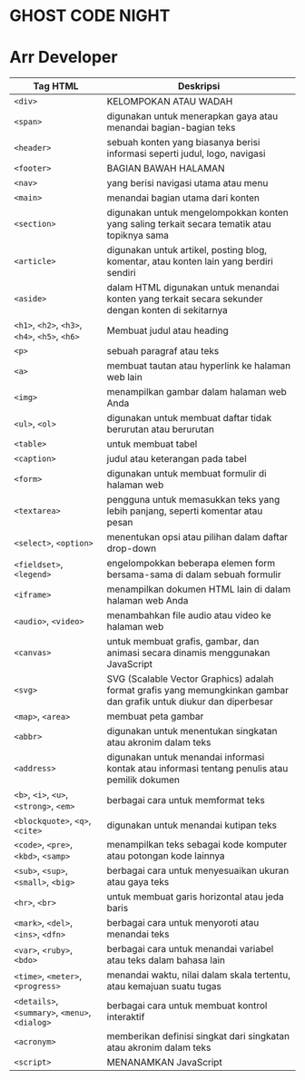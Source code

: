 # GHOST CODE NIGHT
# Arr Developer

| Tag HTML | Deskripsi |
| -------- | --------- |
| `<div>` | KELOMPOKAN ATAU WADAH |
| `<span>` | digunakan untuk menerapkan gaya atau menandai bagian-bagian teks |
| `<header>` | sebuah konten yang biasanya berisi informasi seperti judul, logo, navigasi |
| `<footer>` | BAGIAN BAWAH HALAMAN |
| `<nav>` | yang berisi navigasi utama atau menu |
| `<main>` | menandai bagian utama dari konten |
| `<section>` | digunakan untuk mengelompokkan konten yang saling terkait secara tematik atau topiknya sama |
| `<article>` | digunakan untuk artikel, posting blog, komentar, atau konten lain yang berdiri sendiri |
| `<aside>` | dalam HTML digunakan untuk menandai konten yang terkait secara sekunder dengan konten di sekitarnya |
| `<h1>`, `<h2>`, `<h3>`, `<h4>`, `<h5>`, `<h6>` | Membuat judul atau heading |
| `<p>` | sebuah paragraf atau teks |
| `<a>` | membuat tautan atau hyperlink ke halaman web lain |
| `<img>` | menampilkan gambar dalam halaman web Anda |
| `<ul>`, `<ol>` | digunakan untuk membuat daftar tidak berurutan atau berurutan |
| `<table>` | untuk membuat tabel |
| `<caption>` | judul atau keterangan pada tabel |
| `<form>` | digunakan untuk membuat formulir di halaman web |
| `<textarea>` | pengguna untuk memasukkan teks yang lebih panjang, seperti komentar atau pesan |
| `<select>`, `<option>` | menentukan opsi atau pilihan dalam daftar drop-down |
| `<fieldset>`, `<legend>` | engelompokkan beberapa elemen form bersama-sama di dalam sebuah formulir |
| `<iframe>` | menampilkan dokumen HTML lain di dalam halaman web Anda |
| `<audio>`, `<video>` | menambahkan file audio atau video ke halaman web |
| `<canvas>` | untuk membuat grafis, gambar, dan animasi secara dinamis menggunakan JavaScript |
| `<svg>` | SVG (Scalable Vector Graphics) adalah format grafis yang memungkinkan gambar dan grafik untuk diukur dan diperbesar |
| `<map>`, `<area>` | membuat peta gambar |
| `<abbr>` | digunakan untuk menentukan singkatan atau akronim dalam teks |
| `<address>` | digunakan untuk menandai informasi kontak atau informasi tentang penulis atau pemilik dokumen |
| `<b>`, `<i>`, `<u>`, `<strong>`, `<em>` | berbagai cara untuk memformat teks |
| `<blockquote>`, `<q>`, `<cite>` | digunakan untuk menandai kutipan teks |
| `<code>`, `<pre>`, `<kbd>`, `<samp>` | menampilkan teks sebagai kode komputer atau potongan kode lainnya |
| `<sub>`, `<sup>`, `<small>`, `<big>` | berbagai cara untuk menyesuaikan ukuran atau gaya teks |
| `<hr>`, `<br>` | untuk membuat garis horizontal atau jeda baris |
| `<mark>`, `<del>`, `<ins>`, `<dfn>` | berbagai cara untuk menyoroti atau menandai teks |
| `<var>`, `<ruby>`, `<bdo>` | berbagai cara untuk menandai variabel atau teks dalam bahasa lain |
| `<time>`, `<meter>`, `<progress>` | menandai waktu, nilai dalam skala tertentu, atau kemajuan suatu tugas |
| `<details>`, `<summary>`, `<menu>`, `<dialog>` | berbagai cara untuk membuat kontrol interaktif |
| `<acronym>` | memberikan definisi singkat dari singkatan atau akronim dalam teks |
| `<script>` | MENANAMKAN JavaScript |
